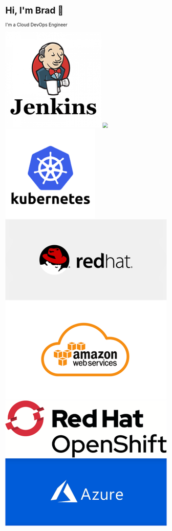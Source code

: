 # Hi, I'm Brad :wave:

I'm a Cloud DevOps Engineer

![](jenkins-logo.png)
![](docker_logo.png)
![](kubernetes-logo.png)
![](Redhat.gif)
![](aws-logo.png)
![](redhatopenshift.png)
![](Azure.png)
